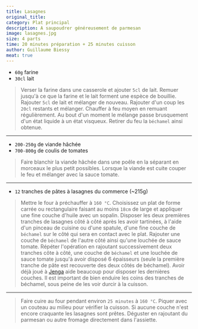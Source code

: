 ```yaml
---
title: Lasagnes
original_title: 
category: Plat principal
description: A saupoudrer généreusement de parmesan
image: lasagnes.jpg
size: 4 parts
time: 20 minutes préparation + 25 minutes cuisson
author: Guillaume Biessy
meat: true
---
```


* `60g` farine
* `30cl` lait

> Verser la farine dans une casserole et ajouter `5cl` de lait. Remuer jusqu'à ce que la farine et le lait forment une espèce de bouillie. Rajouter `5cl` de lait et mélanger de nouveau. Rajouter d'un coup les `20cl` restants et mélanger. Chauffer à feu moyen en remuant régulièrement. Au bout d'un moment le mélange passe brusquement d'un état liquide à un état visqueux. Retirer du feu la `béchamel` ainsi obtenue.

---

* `200-250g` de viande hâchée
* `700-800g` de coulis de tomates

> Faire blanchir la viande hâchée dans une poêle en la séparant en morceaux le plus petit possibles. Lorsque la viande est cuite couper le feu et mélanger avec la sauce tomate.

---

* `12` tranches de pâtes à lasagnes du commerce (~215g)

> Mettre le four à préchauffer à `160 °C`. Choisissez un plat de forme carrée ou rectangulaire faisant au moins `18cm` de large et appliquer une fine couche d'huile avec un sopalin. Disposer les deux premières tranches de lasagnes côté à côté après les avoir tartinées, à l'aide d'un pinceau de cuisine ou d'une spatule, d'une fine couche de `béchamel` sur le côté qui sera en contact avec le plat. Rajouter une couche de `béchamel` de l'autre côté ainsi qu'une louchée de sauce tomate. Répéter l'opération en rajoutant successivement deux tranches côte à côté, une couche de `béchamel` et une louchée de sauce tomate jusqu'à avoir disposé 6 épaisseurs (seule la première tranche de pâte est recouverte des deux côtés de béchamel). Avoir déjà joué à [Jenga](https://fr.wikipedia.org/wiki/Jenga) aide beaucoup pour disposer les dernières couches. Il est important de bien enduire les coins des tranches de béchamel, sous peine de les voir durcir à la cuisson.

---

> Faire cuire au four pendant environ `25 minutes` à `160 °C`. Piquer avec un couteau au milieu pour vérifier la cuisson. Si aucune couche n'est encore craquante les lasagnes sont prêtes. Déguster en rajoutant du parmesan ou autre fromage directement dans l'assiette.